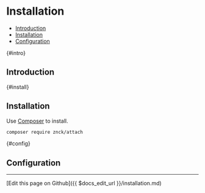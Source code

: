 # Installation

- [Introduction](#intro)
- [Installation](#install)
- [Configuration](#config)

{#intro}
## [](#intro) Introduction

{#install}
## [](#install) Installation

Use [Composer](https://getcomposer.com) to install.

``` bash
composer require znck/attach
```

{#config}
## [](#config) Configuration

-------------------------------
[Edit this page on Github]({{ $docs_edit_url }}/installation.md)
